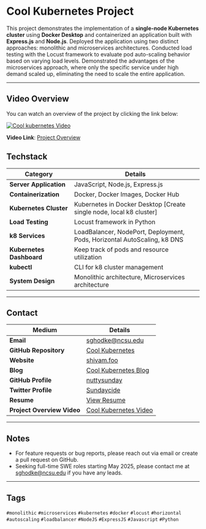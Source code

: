 # Cool Kubernetes Project  

This project demonstrates the implementation of a **single-node Kubernetes cluster** using **Docker Desktop** and containerized an application built with **Express.js** and **Node.js**. Deployed the application using two distinct approaches: monolithic and microservices architectures. Conducted load testing with the Locust framework to evaluate pod auto-scaling behavior based on varying load levels. Demonstrated the advantages of the microservices approach, where only the specific service under high demand scaled up, eliminating the need to scale the entire application.  

---

## Video Overview  
You can watch an overview of the project by clicking the link below:

[![Cool kubernetes Video](https://img.youtube.com/vi/ChnmwBABMaM/0.jpg)](https://youtu.be/ChnmwBABMaM?si=USNbxVUzrAACxRy4)

**Video Link**: [Project Overview](https://youtu.be/ChnmwBABMaM?si=USNbxVUzrAACxRy4)


## Techstack  

| **Category**            | **Details**                                                                 |
|--------------------------|-----------------------------------------------------------------------------|
| **Server Application**   | JavaScript, Node.js, Express.js                                             |
| **Containerization**     | Docker, Docker Images, Docker Hub                                          |
| **Kubernetes Cluster**   | Kubernetes in Docker Desktop [Create single node, local k8 cluster]        |
| **Load Testing**         | Locust framework in Python                                                 |
| **k8 Services**          | LoadBalancer, NodePort, Deployment, Pods, Horizontal AutoScaling, k8 DNS   |
| **Kubernetes Dashboard** | Keep track of pods and resource utilization                                |
| **kubectl**              | CLI for k8 cluster management                                              |
| **System Design**        | Monolithic architecture, Microservices architecture                        |

---

## Contact  

| **Medium**               | **Details**                                                                                             |
|--------------------------|---------------------------------------------------------------------------------------------------------|
| **Email**                | [sghodke@ncsu.edu](mailto:sghodke@ncsu.edu)                                                             |
| **GitHub Repository**    | [Cool Kubernetes](https://github.com/nuttysunday/cool-kubernetes)                                       |
| **Website**              | [shivam.foo](https://shivam.foo/)                                                                       |
| **Blog**                 | [Cool Kubernetes Blog](https://shivam.foo/blogs/cool-kubernetes)                                       |
| **GitHub Profile**       | [nuttysunday](https://github.com/nuttysunday)                                                           |
| **Twitter Profile**      | [Sundaycide](https://x.com/sundaycide)                                                                  |
| **Resume**               | [View Resume](https://drive.google.com/file/d/1OC_mcMHkBaDhWbKEMfsnLY-uBS8Xee7G/view)                   |
| **Project Overview Video** | [Cool Kubernetes Video](https://youtu.be/ChnmwBABMaM?si=USNbxVUzrAACxRy4) |

---

## Notes  

- For feature requests or bug reports, please reach out via email or create a pull request on GitHub.  
- Seeking full-time SWE roles starting May 2025, please contact me at sghodke@ncsu.edu if you have any leads.

---

## Tags  

`#monolithic` `#microservices` `#kubernetes` `#docker` `#locust` `#horizontal` `#autoscaling` `#loadbalancer` `#NodeJS` `#ExpressJS` `#Javascript` `#Python`
